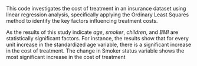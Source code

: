 This code investigates the cost of treatment in an insurance dataset using linear regression analysis, specifically applying the Ordinary Least Squares method to identify the key factors influencing treatment costs.

As the results of this study indicate _age_, _smoker_, _children_, and _BMI_ are statistically significant factors. For instance, the results show that for every unit increase in the standardized age variable, 
there is a significant increase in the cost of treatment. The change in Smoker status variable shows the most significant increase in the cost of treatment
